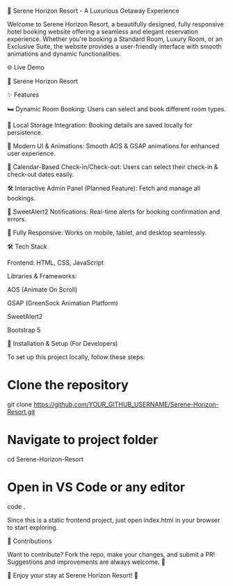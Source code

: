 🌊 Serene Horizon Resort - A Luxurious Getaway Experience

Welcome to Serene Horizon Resort, a beautifully designed, fully responsive hotel booking website offering a seamless and elegant reservation experience. Whether you're booking a Standard Room, Luxury Room, or an Exclusive Suite, the website provides a user-friendly interface with smooth animations and dynamic functionalities.

🌐 Live Demo

🔗 Serene Horizon Resort

✨ Features

🛏️ Dynamic Room Booking: Users can select and book different room types.

💾 Local Storage Integration: Booking details are saved locally for persistence.

🎨 Modern UI & Animations: Smooth AOS & GSAP animations for enhanced user experience.

📅 Calendar-Based Check-in/Check-out: Users can select their check-in & check-out dates easily.

🛠️ Interactive Admin Panel (Planned Feature): Fetch and manage all bookings.

🔔 SweetAlert2 Notifications: Real-time alerts for booking confirmation and errors.

📱 Fully Responsive: Works on mobile, tablet, and desktop seamlessly.

🛠️ Tech Stack

Frontend: HTML, CSS, JavaScript

Libraries & Frameworks:

AOS (Animate On Scroll)

GSAP (GreenSock Animation Platform)

SweetAlert2

Bootstrap 5

📜 Installation & Setup (For Developers)

To set up this project locally, follow these steps:

# Clone the repository
git clone https://github.com/YOUR_GITHUB_USERNAME/Serene-Horizon-Resort.git

# Navigate to project folder
cd Serene-Horizon-Resort

# Open in VS Code or any editor
code .

Since this is a static frontend project, just open index.html in your browser to start exploring.

👏 Contributions

Want to contribute? Fork the repo, make your changes, and submit a PR! Suggestions and improvements are always welcome. 🚀

🌟 Enjoy your stay at Serene Horizon Resort! 🌟

